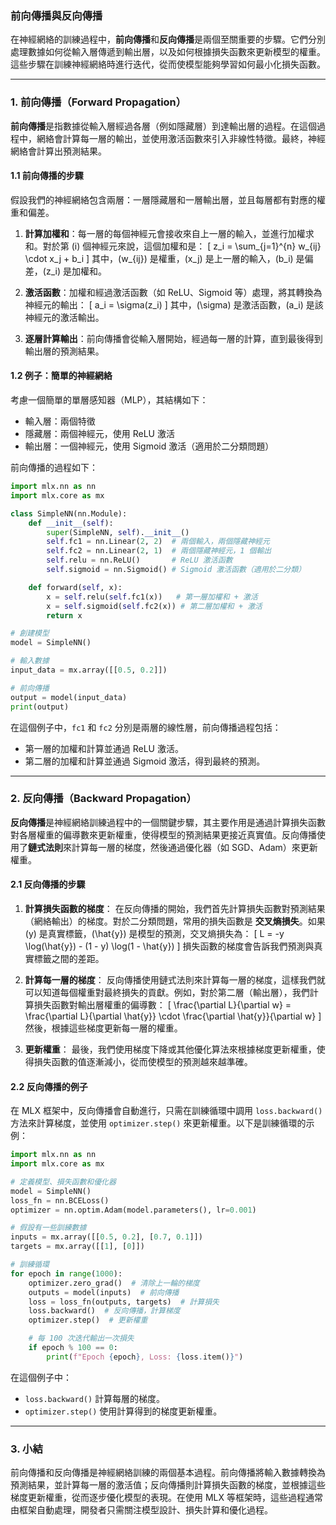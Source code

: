 ### **前向傳播與反向傳播**

在神經網絡的訓練過程中，**前向傳播**和**反向傳播**是兩個至關重要的步驟。它們分別處理數據如何從輸入層傳遞到輸出層，以及如何根據損失函數來更新模型的權重。這些步驟在訓練神經網絡時進行迭代，從而使模型能夠學習如何最小化損失函數。

---

### **1. 前向傳播（Forward Propagation）**

**前向傳播**是指數據從輸入層經過各層（例如隱藏層）到達輸出層的過程。在這個過程中，網絡會計算每一層的輸出，並使用激活函數來引入非線性特徵。最終，神經網絡會計算出預測結果。

#### **1.1 前向傳播的步驟**
假設我們的神經網絡包含兩層：一層隱藏層和一層輸出層，並且每層都有對應的權重和偏差。

1. **計算加權和**：每一層的每個神經元會接收來自上一層的輸入，並進行加權求和。對於第 \(i\) 個神經元來說，這個加權和是：
   \[
   z_i = \sum_{j=1}^{n} w_{ij} \cdot x_j + b_i
   \]
   其中，\(w_{ij}\) 是權重，\(x_j\) 是上一層的輸入，\(b_i\) 是偏差，\(z_i\) 是加權和。

2. **激活函數**：加權和經過激活函數（如 ReLU、Sigmoid 等）處理，將其轉換為神經元的輸出：
   \[
   a_i = \sigma(z_i)
   \]
   其中，\(\sigma\) 是激活函數，\(a_i\) 是該神經元的激活輸出。

3. **逐層計算輸出**：前向傳播會從輸入層開始，經過每一層的計算，直到最後得到輸出層的預測結果。

#### **1.2 例子：簡單的神經網絡**

考慮一個簡單的單層感知器（MLP），其結構如下：
- 輸入層：兩個特徵
- 隱藏層：兩個神經元，使用 ReLU 激活
- 輸出層：一個神經元，使用 Sigmoid 激活（適用於二分類問題）

前向傳播的過程如下：

```python
import mlx.nn as nn
import mlx.core as mx

class SimpleNN(nn.Module):
    def __init__(self):
        super(SimpleNN, self).__init__()
        self.fc1 = nn.Linear(2, 2)  # 兩個輸入，兩個隱藏神經元
        self.fc2 = nn.Linear(2, 1)  # 兩個隱藏神經元，1 個輸出
        self.relu = nn.ReLU()       # ReLU 激活函數
        self.sigmoid = nn.Sigmoid() # Sigmoid 激活函數（適用於二分類）

    def forward(self, x):
        x = self.relu(self.fc1(x))   # 第一層加權和 + 激活
        x = self.sigmoid(self.fc2(x)) # 第二層加權和 + 激活
        return x

# 創建模型
model = SimpleNN()

# 輸入數據
input_data = mx.array([[0.5, 0.2]])

# 前向傳播
output = model(input_data)
print(output)
```

在這個例子中，`fc1` 和 `fc2` 分別是兩層的線性層，前向傳播過程包括：
- 第一層的加權和計算並通過 ReLU 激活。
- 第二層的加權和計算並通過 Sigmoid 激活，得到最終的預測。

---

### **2. 反向傳播（Backward Propagation）**

**反向傳播**是神經網絡訓練過程中的一個關鍵步驟，其主要作用是通過計算損失函數對各層權重的偏導數來更新權重，使得模型的預測結果更接近真實值。反向傳播使用了**鏈式法則**來計算每一層的梯度，然後通過優化器（如 SGD、Adam）來更新權重。

#### **2.1 反向傳播的步驟**

1. **計算損失函數的梯度**：
   在反向傳播的開始，我們首先計算損失函數對預測結果（網絡輸出）的梯度。對於二分類問題，常用的損失函數是 **交叉熵損失**。如果 \(y\) 是真實標籤，\(\hat{y}\) 是模型的預測，交叉熵損失為：
   \[
   L = -y \log(\hat{y}) - (1 - y) \log(1 - \hat{y})
   \]
   損失函數的梯度會告訴我們預測與真實標籤之間的差距。

2. **計算每一層的梯度**：
   反向傳播使用鏈式法則來計算每一層的梯度，這樣我們就可以知道每個權重對最終損失的貢獻。例如，對於第二層（輸出層），我們計算損失函數對輸出層權重的偏導數：
   \[
   \frac{\partial L}{\partial w} = \frac{\partial L}{\partial \hat{y}} \cdot \frac{\partial \hat{y}}{\partial w}
   \]
   然後，根據這些梯度更新每一層的權重。

3. **更新權重**：
   最後，我們使用梯度下降或其他優化算法來根據梯度更新權重，使得損失函數的值逐漸減小，從而使模型的預測越來越準確。

#### **2.2 反向傳播的例子**

在 MLX 框架中，反向傳播會自動進行，只需在訓練循環中調用 `loss.backward()` 方法來計算梯度，並使用 `optimizer.step()` 來更新權重。以下是訓練循環的示例：

```python
import mlx.nn as nn
import mlx.core as mx

# 定義模型、損失函數和優化器
model = SimpleNN()
loss_fn = nn.BCELoss()
optimizer = nn.optim.Adam(model.parameters(), lr=0.001)

# 假設有一些訓練數據
inputs = mx.array([[0.5, 0.2], [0.7, 0.1]])
targets = mx.array([[1], [0]])

# 訓練循環
for epoch in range(1000):
    optimizer.zero_grad()  # 清除上一輪的梯度
    outputs = model(inputs)  # 前向傳播
    loss = loss_fn(outputs, targets)  # 計算損失
    loss.backward()  # 反向傳播，計算梯度
    optimizer.step()  # 更新權重

    # 每 100 次迭代輸出一次損失
    if epoch % 100 == 0:
        print(f"Epoch {epoch}, Loss: {loss.item()}")
```

在這個例子中：
- `loss.backward()` 計算每層的梯度。
- `optimizer.step()` 使用計算得到的梯度更新權重。

---

### **3. 小結**

前向傳播和反向傳播是神經網絡訓練的兩個基本過程。前向傳播將輸入數據轉換為預測結果，並計算每一層的激活值；反向傳播則計算損失函數的梯度，並根據這些梯度更新權重，從而逐步優化模型的表現。在使用 MLX 等框架時，這些過程通常由框架自動處理，開發者只需關注模型設計、損失計算和優化過程。